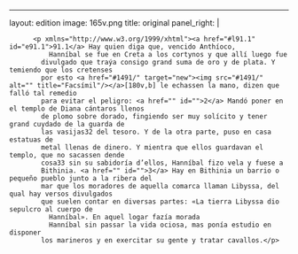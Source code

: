 <?xml version="1.0" encoding="UTF-8"?>
---
layout: edition
image: 165v.png 
title: original 
panel_right: |  
            
          <p xmlns="http://www.w3.org/1999/xhtml"><a href="#l91.1" id="e91.1">91.1</a> Hay quien diga que, vencido Anthíoco,
              Hanníbal se fue en Creta a los cortynos y que allí luego fue
            divulgado que traýa consigo grand suma de oro y de plata. Y temiendo que los cretenses
            por esto <a href="#1491/" target="new"><img src="#1491/" alt="" title="Facsímil"/></a>[180v,b] le echassen la mano, dizen que falló tal remedio
            para evitar el peligro: <a href="" id="">2</a> Mandó poner en el templo de Diana cántaros llenos
            de plomo sobre dorado, fingiendo ser muy solícito y tener grand cuydado de la guarda de
            las vasijas32 del tesoro. Y de la otra parte, puso en casa estatuas de
            metal llenas de dinero. Y mientra que ellos guardavan el templo, que no sacassen dende
            cosa33 sin su sabidoría d’ellos, Hanníbal fizo vela y fuese a
            Bithinia. <a href="" id="">3</a> Hay en Bithinia un barrio o pequeño pueblo junto a la ribera del
            mar que los moradores de aquella comarca llaman Libyssa, del qual hay versos divulgados
            que suelen contar en diversas partes: «La tierra Libyssa dio sepulcro al cuerpo de
              Hanníbal». En aquel logar fazía morada
              Hanníbal sin passar la vida ociosa, mas ponía estudio en disponer
            los marineros y en exercitar su gente y tratar cavallos.</p>
        